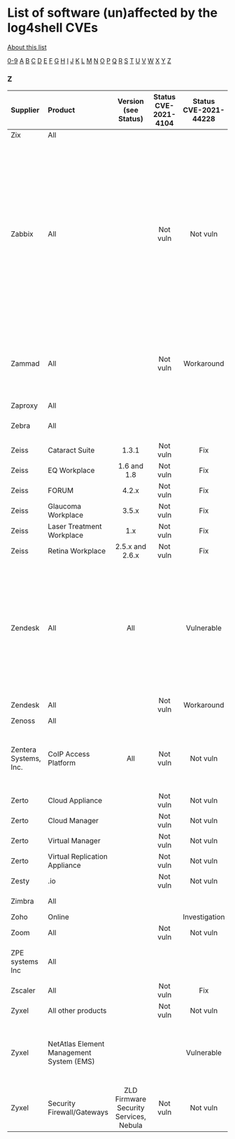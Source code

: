 # List of software (un)affected by the log4shell CVEs
[About this list](README.md)

[0-9](software_list_0-9.md) [A](software_list_a.md) [B](software_list_b.md) [C](software_list_c.md) [D](software_list_d.md) [E](software_list_e.md) [F](software_list_f.md) [G](software_list_g.md) [H](software_list_h.md) [I](software_list_i.md) [J](software_list_j.md) [K](software_list_k.md) [L](software_list_l.md) [M](software_list_m.md) [N](software_list_n.md) [O](software_list_o.md) [P](software_list_p.md) [Q](software_list_q.md) [R](software_list_r.md) [S](software_list_s.md) [T](software_list_t.md) [U](software_list_u.md) [V](software_list_v.md) [W](software_list_w.md) [X](software_list_x.md) [Y](software_list_y.md) [Z](software_list_z.md)

### Z

| Supplier | Product | Version (see Status) | Status CVE-2021-4104 | Status CVE-2021-44228 | Status CVE-2021-45046 | Status CVE-2021-45105 | Notes | Links |
|:---------|:--------|:--------------------:|:--------------------:|:---------------------:|:---------------------:|:---------------------:|:------|------:|
|Zix|All| | | | | ||[link](https://status.appriver.com/)|
|Zabbix|All| |Not vuln|Not vuln|Not vuln|Not vuln|Zabbix is aware of this vulnerability, has completed verification, and can conclude that the only product where we use Java is Zabbix Java Gateway, which does not utilize the log4j library, thereby is not impacted by this vulnerability.|[source](https://blog.zabbix.com/zabbix-not-affected-by-the-log4j-exploit/17873/)|
|Zammad|All| |Not vuln|Workaround| | |Most of Zammad instances make use of Elasticsearch which might be vulnerable.|[source](https://community.zammad.org/t/cve-2021-44228-elasticsearch-users-be-aware/8256)|
|Zaproxy|All| | | | | ||[Zaproxy](https://www.zaproxy.org/blog/2021-12-10-zap-and-log4shell/)|
|Zebra|All| | | | | ||[Zebra lifeguard Security](https://www.zebra.com/us/en/support-downloads/lifeguard-security/cve-2021-442280-dubbed-log4shell-or-logjam-vulnerability.html)|
|Zeiss|Cataract Suite|1.3.1|Not vuln|Fix| | |Patch is available|[source](https://www.zeiss.com/meditec/int/cybersecurity/apache-log4j/english.html)|
|Zeiss|EQ Workplace|1.6 and 1.8|Not vuln|Fix| | |Patch is available|[source](https://www.zeiss.com/meditec/int/cybersecurity/apache-log4j/english.html)|
|Zeiss|FORUM|4.2.x|Not vuln|Fix| | |Patch is available|[source](https://www.zeiss.com/meditec/int/cybersecurity/apache-log4j/english.html)|
|Zeiss|Glaucoma Workplace|3.5.x|Not vuln|Fix| | |Patch is available|[source](https://www.zeiss.com/meditec/int/cybersecurity/apache-log4j/english.html)|
|Zeiss|Laser Treatment Workplace|1.x|Not vuln|Fix| | |Patch is available|[source](https://www.zeiss.com/meditec/int/cybersecurity/apache-log4j/english.html)|
|Zeiss|Retina Workplace|2.5.x and 2.6.x|Not vuln|Fix| | |Patch is available|[source](https://www.zeiss.com/meditec/int/cybersecurity/apache-log4j/english.html)|
|Zendesk|All|All| |Vulnerable| | |Zendesk products are all cloud-based; thus there are no updates for the customers to install as the company is working on patching their infrastructure and systems.|[2021-12-13 Security Advisory - Apache Log4j (CVE-2021-44228)](https://support.zendesk.com/hc/en-us/articles/4413583476122)|
|Zendesk|All| |Not vuln|Workaround| | |SaaS - No user action|[source](https://support.zendesk.com/hc/en-us/articles/4413583476122-2021-12-13-Security-Advisory-Apache-Log4j-CVE-2021-44228-)|
|Zenoss|All| | | | | ||[Zenoss](https://support.zenoss.com/hc/en-us)|
|Zentera Systems, Inc.|CoIP Access Platform|All|Not vuln|Not vuln|Not vuln|Not vuln||[[CVE-2021-44228] Log4Shell Vulnerability in Apache Log4j](https://support.zentera.net/hc/en-us/articles/4416227743511--CVE-2021-44228-Log4Shell-Vulnerability-in-Apache-Log4j)|
|Zerto|Cloud Appliance| |Not vuln|Not vuln|Not vuln|Not vuln||[source](https://help.zerto.com/kb/000004822)|
|Zerto|Cloud Manager| |Not vuln|Not vuln|Not vuln|Not vuln||[source](https://help.zerto.com/kb/000004822)|
|Zerto|Virtual Manager| |Not vuln|Not vuln|Not vuln|Not vuln||[source](https://help.zerto.com/kb/000004822)|
|Zerto|Virtual Replication Appliance| |Not vuln|Not vuln|Not vuln|Not vuln||[source](https://help.zerto.com/kb/000004822)|
|Zesty|.io| |Not vuln|Not vuln|Not vuln|Not vuln||[source](https://www.zesty.io/mindshare/company-announcements/log4j-exploit/)|
|Zimbra|All| | | | | ||[BugZilla Zimbra](https://bugzilla.zimbra.com/show_bug.cgi?id=109428)|
|Zoho|Online| | |Investigation| | ||[source](https://help.zoho.com/portal/en/community/topic/update-on-the-recent-apache-log4j-vulnerability)|
|Zoom|All| |Not vuln|Not vuln|Not vuln|Not vuln||[source](https://explore.zoom.us/en/trust/security/security-bulletin/security-bulletin-log4j)|
|ZPE systems Inc|All| | | | | ||[ZpeSystems CVE-2021-44228](https://support.zpesystems.com/portal/en/kb/articles/is-nodegrid-os-and-zpe-cloud-affected-by-cve-2021-44228-apache-log4j)|
|Zscaler|All| |Not vuln|Fix| | ||[source](https://trust.zscaler.com/posts/9581)|
|Zyxel|All other products| |Not vuln|Not vuln|Not vuln|Not vuln||[source](https://community.zyxel.com/en/discussion/12229/zyxel-security-advisory-for-apache-log4j-rce-vulnerability)|
|Zyxel|NetAtlas Element Management System (EMS)| | |Vulnerable| | |Hotfix availability Dec. 20, 2021, Patch availability in end of Feb. 2022|[source](https://community.zyxel.com/en/discussion/12229/zyxel-security-advisory-for-apache-log4j-rce-vulnerability)|
|Zyxel|Security Firewall/Gateways|ZLD Firmware Security Services, Nebula|Not vuln|Not vuln|Not vuln|Not vuln||[Zyxel Security Advisory](https://community.zyxel.com/en/discussion/12229/zyxel-security-advisory-for-apache-log4j-rce-vulnerability)|
